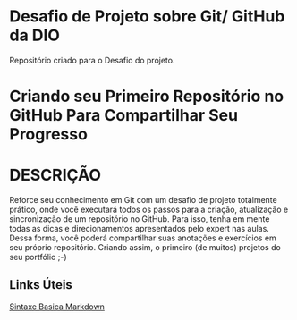 # Desafio de Projeto sobre Git/ GitHub da DIO
Repositório criado para o Desafio do projeto.

# Criando seu Primeiro Repositório no GitHub Para Compartilhar Seu Progresso

# DESCRIÇÃO
Reforce seu conhecimento em Git com um desafio de projeto totalmente prático, onde você executará todos os passos para a criação, atualização e sincronização de um repositório no GitHub. Para isso, tenha em mente todas as dicas e direcionamentos apresentados pelo expert nas aulas. Dessa forma, você poderá compartilhar suas anotações e exercícios em seu próprio repositório. Criando assim, o primeiro (de muitos) projetos do seu portfólio ;-)

## Links Úteis
[Sintaxe Basica Markdown](https://www.markdownguide.org/basic-syntax/)
